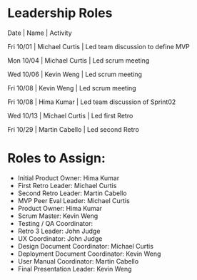 # Leadership Roles

Date | Name | Activity

Fri 10/01 | Michael Curtis | Led team discussion to define MVP

Mon 10/04 | Michael Curtis | Led scrum meeting

Wed 10/06 | Kevin Weng | Led scrum meeting

Fri 10/08 | Kevin Weng | Led scrum meeting

Fri 10/08 | Hima Kumar | Led team discussion of Sprint02

Wed 10/13 | Michael Curtis | Led first Retro

Fri 10/29 | Martin Cabello | Led second Retro

# Roles to Assign:

* Initial Product Owner: Hima Kumar
* First Retro Leader: Michael Curtis
* Second Retro Leader: Martin Cabello
* MVP Peer Eval Leader: Michael Curtis
* Product Owner: Hima Kumar
* Scrum Master: Kevin Weng
* Testing / QA Coordinator:
* Retro 3 Leader: John Judge
* UX Coordinator: John Judge
* Design Document Coordinator: Michael Curtis
* Deployment Document Coordinator: Kevin Weng
* User Manual Coordinator: Martin Cabello
* Final Presentation Leader: Kevin Weng
